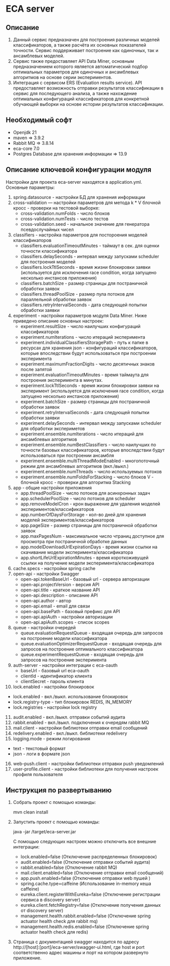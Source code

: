 ECA server
========================================

Описание
----------------------------------------
1. Данный сервис предназначен для построения различных моделей классификаторов, а также
расчёта их основных показателей точности. Сервис поддерживает построение как
одиночных, так и ансамблевых моделей.
2. Сервис также предоставляет API Data Miner, основным предназначением которого
является автоматический подбор оптимальных параметров для одиночных и ансамблевых алгоритмов
на основе серии экспериментов.
3. Интеграция с сервисом ERS (Evaluation results service). API предоставляет возможность
отправки результатов классификации в сервис для последующего анализа, а также нахождение
оптимальных конфигураций классификаторов для конкретной обучающей выборки на
основе истории результатов классификации.

Необходимый софт
----------------------------------------
* Openjdk 21
* maven => 3.9.2
* Rabbit MQ => 3.8.14
* eca-core 7.0
* Postgres Database для хранения информации => 13.9

Описание ключевой конфигурации модуля
----------------------------------------
Настройки для проекта eca-server находятся в application.yml. Основные параметры:
1) spring.datasource - настройки БД для хранения информации
2) cross-validation — настройки параметров для метода k * V блочной кросс - проверки
   на тестовой выборке:
   * cross-validation.numFolds - число блоков
   * cross-validation.numTests - число тестов
   * cross-validation.seed - начальное значение для генератора псевдослучайных чисел
3) classifiers - настройка параметров для постороения моделей классификаторов
   * classifiers.evaluationTimeoutMinutes - таймаут в сек. для оценки точности классификатора
   * classifiers.delaySeconds - интервал между запусками scheduler для построения моделей
   * classifiers.lockTtlSeconds - время жизни блокировки заявки (используется для исключения race condition, когда запущено несколько инстансов приложения)
   * classifiers.batchSize - размер страницы для постраничной обработки заявок
   * classifiers.threadPoolSize - размер пула потоков для параллельной обработки заявок
   * classifiers.retryIntervalSeconds - дата следующей попытки обработки заявки
4) experiment - настройки параметров модуля Data Miner. Ниже приведено описание
   основных настроек:
   * experiment.resultSize - число наилучших конфигураций классификаторов
   * experiment.numIterations - число итераций эксперимента
   * experiment.individualClassifiersStoragePath - путь к папке в ресурсах для хранения json - конфигураций классификаторов,
   которые впоследствии будут использоваться при построении эксперимента
   * experiment.maximumFractionDigits - число десятичных знаков после запятой
   * experiment.evaluationTimeoutMinutes - время таймаута для построения эксперимента в минутах.
   * experiment.lockTtlSeconds - время жизни блокировки заявки на эксперимент (используется для исключения race condition, когда запущено несколько инстансов приложения)
   * experiment.batchSize - размер страницы для постраничной обработки заявок
   * experiment.retryIntervalSeconds - дата следующей попытки обработки заявки
   * experiment.delaySeconds - интервал между запусками scheduler для обработки экспериметов
   * experiment.ensemble.numIterations - число итераций для ансамблевых алгоритмов
   * experiment.ensemble.numBestClassifiers - число наилучших по точности базовых классификаторов, которые впоследствии
   будут использоваться при построении ансамбля
   * experiment.ensemble.multiThreadModeEnabled - многопоточный режим для ансамблевых алгоритмов (вкл./выкл.)
   * experiment.ensemble.numThreads - число используемых потоков
   * experiment.ensemble.numFoldsForStacking - число блоков V - блочной кросс - проверки для алгоритма Stacking
5) app - общие настройки приложения
   * app.threadPoolSize - число потоков для асинхронных задач
   * app.schedulerPoolSize - число потоков для scheduler
   * app.removeModelCron - крон выражение для удаления моделей экспериментов/классификаторов
   * app.numberOfDaysForStorage - кол-во дней для хранения моделей экспериментов/классификаторов
   * app.pageSize - размер страницы для постраничной обработки заявок
   * app.maxPagesNum - максимальное число чтраниц доступное для просмотра при постраничной обработке данных
   * app.modelDownloadUrlExpirationDays - время жизни ссылки на скачивание модели эксперимента/классификатора
   * app.shortLifeUrlExpirationMinutes - время короткоживущей ссылки на получение модели эксперимента/классификатора
6) cache.specs - настройки spring cache
7) open-api - настройки Swagger
   * open-api.tokenBaseUrl - базовый url - сервера авторизации
   * open-api.projectVersion - версия API
   * open-api.title - краткое название API
   * open-api.description - описание API
   * open-api.author - автор
   * open-api.email - email для связи
   * open-api.basePath - базовый префикс для API
   * open-api.apiAuth - настройки авторизации
   * open-api.apiAuth.scopes - список scopes
8) queue - настройки очередей
   * queue.evaluationRequestQueue - входящая очередь для запросов на построение модели классификатора
   * queue.evaluationOptimizerRequestQueue - входящая очередь для запросов на построение оптимального классификатора
   * queue.experimentRequestQueue - входящая очередь для запросов на построение эксперимента
9) auth-server - настройки интеграции с eca-oauth
   * baseUrl - базовый url eca-oauth
   * clientId - идентификатор клиента
   * clientSecret - пароль клиента
10) lock.enabled - настройки блокировок
   * lock.enabled - вкл./выкл. использование блокировок
   * lock.registry-type - тип блокировок REDIS, IN_MEMORY
   * lock.registries - настройки lock registry
11) audit.enabled - вкл./выкл. отправки событий аудита
12) rabbit.enabled - вкл./выкл. подключения к очередям rabbit MQ
13) mail.client - настройки библиотеки отправки email сообщений
14) redelivery.enabled - вкл./выкл. библиотеки redelivery 
15) logging.mode - режим логирования
   * text - текстовый формат
   * json - логи в формате json
16) web-push.client - настройки библиотеки отправки push уведомлений
17) user-profile.client - настройки библиотеки для получения настроек профиля пользователя

Инструкция по развертыванию
----------------------------------------

1. Собрать проект с помощью команды:
    
   mvn clean install
    
2. Запустить проект с помощью команды:

    java -jar /target/eca-server.jar

    С помощью следующих настроек можно отключить все внешние интеграции:
    
    * lock.enabled=false
      (Отключение распределенных блокировок)
    * audit.enabled=false
      (Отключение отправки событий аудита)
    * rabbit.enabled=false
      (Отключение rabbit MQ)
    * mail.client.enabled=false
      (Отключение отправки email сообщений)
     * app.push.enabled=false
      (Отключение отправки web пушей )
    * spring.cache.type=caffeine
      (Использование in-memory кеша caffeine)
    * eureka.client.registerWithEureka=false
      (Отключение регистрации сервиса в discovery server)
    * eureka.client.fetchRegistry=false
      (Отключение получения данных от discovery server)
    * management.health.rabbit.enabled=false
      (Отключение spring actuator health check для rabbit mq)
    * management.health.redis.enabled=false
      (Отключение spring actuator health check для redis)
         
3. Страница с документацией swagger находится по адресу http://[host]:[port]/eca-server/swagger-ui.html, где host и port
соответственно адрес машины и порт на котором развернуто приложение.
